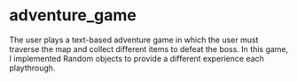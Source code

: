 # adventure_game
The user plays a text-based adventure game in which the user must traverse the map and collect different items to defeat the boss. In this game, I implemented Random objects to provide a different experience each playthrough.
